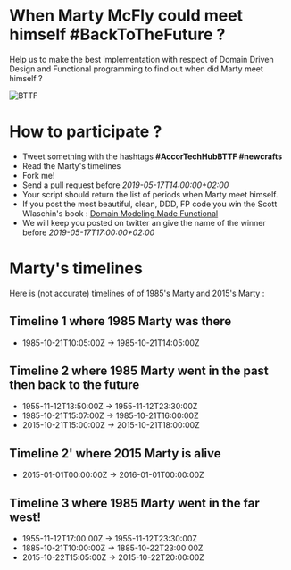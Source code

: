 # When Marty McFly could meet himself #BackToTheFuture ?

Help us to make the best implementation with respect of Domain Driven Design and Functional programming to find out when did Marty meet himself ?

![BTTF](https://raw.githubusercontent.com/cboudereau/ncrafts19/master/1955.png "BTTF")

# How to participate ?
- Tweet something with the hashtags **#AccorTechHubBTTF #newcrafts** 
- Read the Marty's timelines
- Fork me!
- Send a pull request before _2019-05-17T14:00:00+02:00_
- Your script should return the list of periods when Marty meet himself.
- If you post the most beautiful, clean, DDD, FP code you win the Scott Wlaschin's book : [Domain Modeling Made Functional](https://pragprog.com/book/swdddf/domain-modeling-made-functional)
- We will keep you posted on twitter an give the name of the winner before _2019-05-17T17:00:00+02:00_

# Marty's timelines
Here is (not accurate) timelines of of 1985's Marty and 2015's Marty : 

## Timeline 1 where 1985 Marty was there
- 1985-10-21T10:05:00Z -> 1985-10-21T14:05:00Z

## Timeline 2 where 1985 Marty went in the past then back to the future
- 1955-11-12T13:50:00Z -> 1955-11-12T23:30:00Z
- 1985-10-21T15:07:00Z -> 1985-10-21T16:00:00Z
- 2015-10-21T15:00:00Z -> 2015-10-21T18:00:00Z

## Timeline 2' where 2015 Marty is alive
- 2015-01-01T00:00:00Z -> 2016-01-01T00:00:00Z

## Timeline 3 where 1985 Marty went in the far west!
- 1955-11-12T17:00:00Z -> 1955-11-12T23:30:00Z
- 1885-10-21T10:00:00Z -> 1885-10-22T23:00:00Z
- 2015-10-22T15:05:00Z -> 2015-10-22T20:00:00Z
